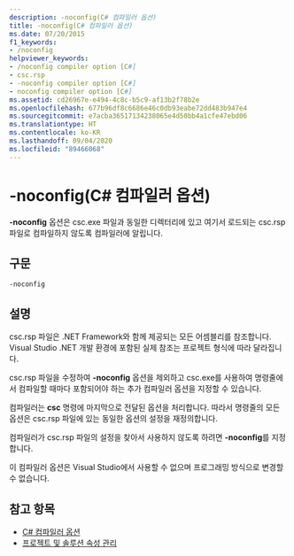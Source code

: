 ```yaml
---
description: -noconfig(C# 컴파일러 옵션)
title: -noconfig(C# 컴파일러 옵션)
ms.date: 07/20/2015
f1_keywords:
- /noconfig
helpviewer_keywords:
- /noconfig compiler option [C#]
- csc.rsp
- -noconfig compiler option [C#]
- noconfig compiler option [C#]
ms.assetid: cd26967e-e494-4c8c-b5c9-af13b2f78b2e
ms.openlocfilehash: 677b96df8c6686e46c0db93eabe72dd483b947e4
ms.sourcegitcommit: e7acba36517134238065e4d50bb4a1cfe47ebd06
ms.translationtype: HT
ms.contentlocale: ko-KR
ms.lasthandoff: 09/04/2020
ms.locfileid: "89466068"
---
```

# <a name="-noconfig-c-compiler-options"></a>-noconfig(C# 컴파일러 옵션)
**-noconfig** 옵션은 csc.exe 파일과 동일한 디렉터리에 있고 여기서 로드되는 csc.rsp 파일로 컴파일하지 않도록 컴파일러에 알립니다.  
  
## <a name="syntax"></a>구문  
  
```console  
-noconfig  
```  
  
## <a name="remarks"></a>설명  
 csc.rsp 파일은 .NET Framework와 함께 제공되는 모든 어셈블리를 참조합니다. Visual Studio .NET 개발 환경에 포함된 실제 참조는 프로젝트 형식에 따라 달라집니다.  
  
 csc.rsp 파일을 수정하여 **-noconfig** 옵션을 제외하고 csc.exe를 사용하여 명령줄에서 컴파일할 때마다 포함되어야 하는 추가 컴파일러 옵션을 지정할 수 있습니다.  
  
 컴파일러는 **csc** 명령에 마지막으로 전달된 옵션을 처리합니다. 따라서 명령줄의 모든 옵션은 csc.rsp 파일에 있는 동일한 옵션의 설정을 재정의합니다.  
  
 컴파일러가 csc.rsp 파일의 설정을 찾아서 사용하지 않도록 하려면 **-noconfig**를 지정합니다.  
  
 이 컴파일러 옵션은 Visual Studio에서 사용할 수 없으며 프로그래밍 방식으로 변경할 수 없습니다.  
  
## <a name="see-also"></a>참고 항목

- [C# 컴파일러 옵션](./index.md)
- [프로젝트 및 솔루션 속성 관리](/visualstudio/ide/managing-project-and-solution-properties)
